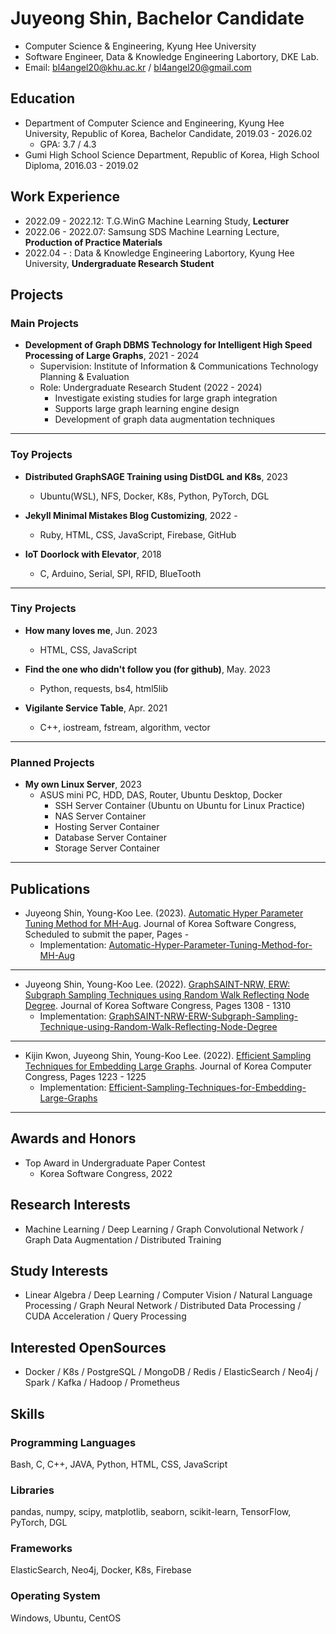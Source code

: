 # Juyeong Shin, Bachelor Candidate
* Computer Science & Engineering, Kyung Hee University
* Software Engineer, Data & Knowledge Engineering Labortory, DKE Lab.
* Email: [bl4angel20@khu.ac.kr](mailto:bl4angel20@khu.ac.kr) / [bl4angel20@gmail.com](mailto:bl4angel20@gmail.com)

## Education
* Department of Computer Science and Engineering, Kyung Hee University, Republic of Korea, Bachelor Candidate, 2019.03 - 2026.02
    - GPA: 3.7 / 4.3
* Gumi High School Science Department, Republic of Korea, High School Diploma, 2016.03 - 2019.02

## Work Experience
* 2022.09 - 2022.12: T.G.WinG Machine Learning Study, **Lecturer**
* 2022.06 - 2022.07: Samsung SDS Machine Learning Lecture, **Production of Practice Materials**
* 2022.04 - : Data & Knowledge Engineering Labortory, Kyung Hee University, **Undergraduate Research Student**

## Projects
### Main Projects
- **Development of Graph DBMS Technology for Intelligent High Speed Processing of Large Graphs**, 2021 - 2024
    - Supervision: Institute of Information & Communications Technology Planning & Evaluation
    - Role: Undergraduate Research Student (2022 - 2024)
        - Investigate existing studies for large graph integration
        - Supports large graph learning engine design
        - Development of graph data augmentation techniques

- - -

### Toy Projects
- **Distributed GraphSAGE Training using DistDGL and K8s**, 2023
    - Ubuntu(WSL), NFS, Docker, K8s, Python, PyTorch, DGL

- **Jekyll Minimal Mistakes Blog Customizing**, 2022 -
    - Ruby, HTML, CSS, JavaScript, Firebase, GitHub

- **IoT Doorlock with Elevator**, 2018
    - C, Arduino, Serial, SPI, RFID, BlueTooth

- - -

### Tiny Projects
- **How many loves me**, Jun. 2023
    - HTML, CSS, JavaScript

- **Find the one who didn't follow you (for github)**, May. 2023
    - Python, requests, bs4, html5lib

- **Vigilante Service Table**, Apr. 2021
    - C++, iostream, fstream, algorithm, vector

- - -

### Planned Projects
- **My own Linux Server**, 2023
    - ASUS mini PC, HDD, DAS, Router, Ubuntu Desktop, Docker
        - SSH Server Container (Ubuntu on Ubuntu for Linux Practice)
        - NAS Server Container
        - Hosting Server Container
        - Database Server Container
        - Storage Server Container

- - -

## Publications
* Juyeong Shin, Young-Koo Lee. (2023). [Automatic Hyper Parameter Tuning Method for MH-Aug](). Journal of Korea Software Congress, Scheduled to submit the paper, Pages -
    * Implementation: [Automatic-Hyper-Parameter-Tuning-Method-for-MH-Aug]()

---

* Juyeong Shin, Young-Koo Lee. (2022). [GraphSAINT-NRW, ERW: Subgraph Sampling Techniques using Random Walk Reflecting Node Degree](https://www.dbpia.co.kr/journal/articleDetail?nodeId=NODE11224420). Journal of Korea Software Congress, Pages 1308 - 1310
    * Implementation: [GraphSAINT-NRW-ERW-Subgraph-Sampling-Technique-using-Random-Walk-Reflecting-Node-Degree](https://github.com/meongju0o0/GraphSAINT-NRW-ERW-Subgraph-Sampling-Technique-using-Random-Walk-Reflecting-Node-Degree)

---

* Kijin Kwon, Juyeong Shin, Young-Koo Lee. (2022). [Efficient Sampling Techniques for Embedding Large Graphs](https://www.dbpia.co.kr/journal/articleDetail?nodeId=NODE11113618). Journal of Korea Computer Congress, Pages 1223 - 1225
    * Implementation: [Efficient-Sampling-Techniques-for-Embedding-Large-Graphs](https://github.com/meongju0o0/Efficient-Sampling-Techniques-for-Embedding-Large-Graphs)

---

## Awards and Honors
* Top Award in Undergraduate Paper Contest
    * Korea Software Congress, 2022

## Research Interests
* Machine Learning / Deep Learning / Graph Convolutional Network / Graph Data Augmentation / Distributed Training

## Study Interests
* Linear Algebra / Deep Learning / Computer Vision / Natural Language Processing / Graph Neural Network / Distributed Data Processing / CUDA Acceleration / Query Processing

## Interested OpenSources
* Docker / K8s / PostgreSQL / MongoDB / Redis / ElasticSearch / Neo4j / Spark / Kafka / Hadoop / Prometheus

## Skills
### Programming Languages
Bash, C, C++, JAVA, Python, HTML, CSS, JavaScript

### Libraries
pandas, numpy, scipy, matplotlib, seaborn, scikit-learn, TensorFlow, PyTorch, DGL

### Frameworks
ElasticSearch, Neo4j, Docker, K8s, Firebase

### Operating System
Windows, Ubuntu, CentOS

<!---
meongju0o0/meongju0o0 is a ✨ special ✨ repository because its `README.md` (this file) appears on your GitHub profile.
You can click the Preview link to take a look at your changes.
I'm special person, as are you too.
I'm stupid. and I have learn.
--->
